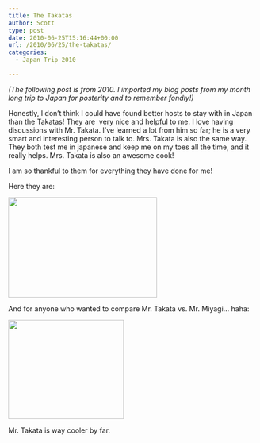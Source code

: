 ```yaml
---
title: The Takatas
author: Scott
type: post
date: 2010-06-25T15:16:44+00:00
url: /2010/06/25/the-takatas/
categories:
  - Japan Trip 2010

---
```

_(The following post is from 2010. I imported my blog posts from my month long trip to Japan for posterity and to remember fondly!)_

Honestly, I don&#8217;t think I could have found better hosts to stay with in Japan than the Takatas! They are  very nice and helpful to me. I love having discussions with Mr. Takata. I&#8217;ve learned a lot from him so far; he is a very smart and interesting person to talk to. Mrs. Takata is also the same way. They both test me in japanese and keep me on my toes all the time, and it really helps. Mrs. Takata is also an awesome cook!

I am so thankful to them for everything they have done for me!

Here they are:

[<img class="alignnone size-medium wp-image-32" title="Masahiro and Yuko 2" src="https://i2.wp.com/scottrchristian.com/wp-content/uploads/2010/06/masahiro-and-yuko-2.jpg?resize=300%2C202" alt="" width="300" height="202" data-recalc-dims="1" />][1]

And for anyone who wanted to compare Mr. Takata vs. Mr. Miyagi&#8230; haha:

<img class="alignnone" title="Mista Miyagi" src="http://islampoetry.files.wordpress.com/2009/08/miyagi.jpg?resize=233%2C200" alt="" width="233" height="200" data-recalc-dims="1" />

Mr. Takata is way cooler by far.

 [1]: https://i2.wp.com/scottrchristian.com/wp-content/uploads/2010/06/masahiro-and-yuko-2.jpg